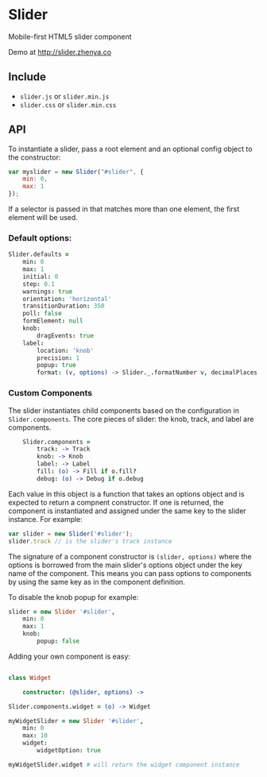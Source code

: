 # Slider

Mobile-first HTML5 slider component

Demo at http://slider.zhenya.co

## Include

- `slider.js` or `slider.min.js`
- `slider.css` or `slider.min.css`

## API

To instantiate a slider, pass a root element and an optional config object to the constructor:

``` js
var myslider = new Slider("#slider", {
	min: 0,
	max: 1
});
```

If a selector is passed in that matches more than one element, the first element will be used.

### Default options:
``` coffee
Slider.defaults = 
	min: 0
	max: 1
	initial: 0
	step: 0.1
	warnings: true
	orientation: 'horizontal'
	transitionDuration: 350
	poll: false
	formElement: null
	knob:
		dragEvents: true
	label:
		location: 'knob'
		precision: 1
		popup: true
		format: (v, options) -> Slider._.formatNumber v, decimalPlaces: options.precision
```

### Custom Components

The slider instantiates child components based on the configuration in `Slider.components`. The core pieces of slider: the knob, track, and label are components.

``` coffee
	Slider.components =
		track: -> Track
		knob: -> Knob
		label: -> Label
		fill: (o) -> Fill if o.fill?
		debug: (o) -> Debug if o.debug
```

Each value in this object is a function that takes an options object and is expected to return a compnent constructor. If one is returned, the component is instantiated and assigned under the same key to the slider instance. For example:

``` js
var slider = new Slider('#slider');
slider.track // is the slider's track instance
```

The signature of a component constructor is `(slider, options)` where the options is borrowed from the main slider's options object under the key name of the component. This means you can pass options to components by using the same key as in the component definition.

To disable the knob popup for example:

``` coffee
slider = new Slider '#slider',
	min: 0
	max: 1
	knob:
		popup: false
```

Adding your own component is easy:

``` coffee

class Widget

	constructor: (@slider, options) ->

Slider.components.widget = (o) -> Widget

myWidgetSlider = new Slider '#slider',
	min: 0
	max: 10
	widget:
		widgetOption: true

myWidgetSlider.widget # will return the widget component instance



```

